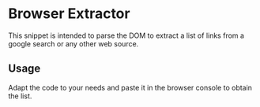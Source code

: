 # Browser Extractor
This snippet is intended to parse the DOM to extract a list of links from a google search or any other web source.

## Usage
Adapt the code to your needs and paste it in the browser console to obtain the list.

